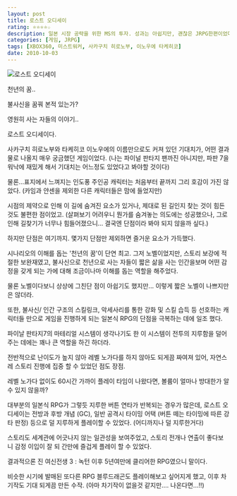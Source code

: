 ```yaml
---
layout: post
title: 로스트 오디세이
rating: ⭐️⭐️⭐️⭐️☆
description: 일본 시장 공략을 위한 MS의 투자. 성과는 아쉽지만, 괜찮은 JRPG한편이었다.
categories: [게임, JRPG]
tags: [XBOX360, 미스트워커, 사카구치 히로노부, 이노우에 타케히코]
date: 2010-10-03
---
```


![로스트 오디세이](../../review/img/2010/lost_odessey.jpg)

천년의 꿈..

불사신을 꿈꿔 본적 있는가?

영원히 사는 자들의 이야기..

로스트 오디세이다.

사카구치 히로노부와 타케히코 이노우에의 이름만으로도 커져 있던 기대치가, 어떤 결과물로 나올지 매우 궁금했던 게임이었다. (나는 파이널 판타지 팬까진 아니지만, 파판 7을 워낙에 재밌게 해서 기대치는 어느정도 있었다고 봐야할 것이다)

물론...표지에서 느껴지는 인도풍 주인공 캐릭터는 처음부터 끝까지 그리 호감이 가진 않았다. (카임과 얀센을 제외한 다른 캐릭터들은 맘에 들었지만) 

시점의 제약으로 인해 이 길에 숨겨진 요소가 있거나, 제대로 된 길인지 찾는 것이 힘든 것도 불편한 점이었고. (살펴보기 어려우니 뭔가를 숨겨놓는 의도에는 성공했으나, 그로 인해 길찾기가 너무나 힘들어졌으니... 결국엔 단점이라 봐야 되지 않을까 싶다.)

하지만 단점은 여기까지.
몇가지 단점만 제외하면 즐거운 요소가 가득했다.

시나리오의 이해를 돕는 '천년의 꿈'이 단연 최고. 그저 노벨이었지만, 스토리 보강에 적절한 보완재였고, 불사신으로 천년으로 사는 자들이 짧은 삶을 사는 인간을보며 어떤 감정을 갖게 되는 가에 대해 조금이나마 이해를 돕는 역할을 해주었다.

물론 노벨이다보니 상상에 그친단 점이 아쉽기도 했지만... 이렇게 짧은 노벨이 나쁘지만은 않더라.

또한, 불사신/ 인간 구조의 스킬링크, 악세사리를 통한 강화 및 스킬 습득 등 선호하는 캐릭터들 만으로 게임을 진행하게 되는 일본식 RPG의 단점을 극복하는 데에 일조 했다.

파이날 판타지7의 마테리얼 시스템이 생각나기도 한 이 시스템이 전투의 지루함을 덜어주는 데에는 꽤나 큰 역할을 하긴 하더라.

전반적으로 난이도가 높지 않아 레벨 노가다를 하지 않아도 되게끔 짜여져 있어, 자연스레 스토리 진행에 집중 할 수 있었던 점도 장점.

레벨 노가다 없이도 60시간 가까이 플레이 타임이 나왔다면, 볼륨이 얼마나 방대한가 알 수 있지 않을까?

대부분의 일본식 RPG가 그렇듯 지루한 버튼 연타가 반복되는 경우가 많은데, 로스트 오디세이는 전방과 후방 개념 (GC), 일반 공격시 타이밍 어택 (버튼 떼는 타이밍에 따른 강타 판정) 등으로 덜 지루하게 플레이할 수 있었다. (어디까지나 덜 지루한거다)

스토리도 세계관에 어긋나지 않는 일관성을 보여주었고, 스토리 전개나 연출이 좋다보니 감정 이입이 잘 되 간만에 즐겁게 플레이 할 수 있었다.

결과적으론 진 여신전생 3 : 녹턴 이후 5년여만에 클리어한 RPG였으니 말이다.

비슷한 시기에 발매된 또다른 RPG 블루드래곤도 플레이해보고 싶어지게 했고, 이후 차기작도 기대 되게끔 만든 수작. (아마 차기작이 없을것 같지만.... 나온다면...!!)